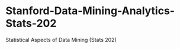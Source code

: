 Stanford-Data-Mining-Analytics-Stats-202
========================================

Statistical Aspects of Data Mining (Stats 202)
